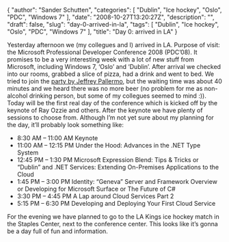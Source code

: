 {
  "author": "Sander Schutten",
  "categories": [
    "Dublin",
    "Ice hockey",
    "Oslo",
    "PDC",
    "Windows 7"
  ],
  "date": "2008-10-27T13:20:27Z",
  "description": "",
  "draft": false,
  "slug": "day-0-arrived-in-la",
  "tags": [
    "Dublin",
    "Ice hockey",
    "Oslo",
    "PDC",
    "Windows 7"
  ],
  "title": "Day 0: arrived in LA"
}


Yesterday afternoon we (my collegues and I) arrived in LA. Purpose of visit: the Microsoft Professional Developer Conference 2008 (PDC’08). It promises to be a very interesting week with a lot of new stuff from Microsoft, including Windows 7, ‘Oslo’ and ‘Dublin’. After arrival we checked into our rooms, grabbed a slice of pizza, had a drink and went to bed. We tried to join the [party by Jeffrey Pallermo](http://pdc08.partywithpalermo.com/), but the waiting time was about 40 minutes and we heard there was no more beer (no problem for me as non-alcohol drinking person, but some of my collegues seemed to mind :)). Today will be the first real day of the conference which is kicked off by the keynote of Ray Ozzie and others. After the keynote we have plenty of sessions to choose from. Although I’m not yet sure about my planning for the day, it’ll probably look something like:

- 8:30 AM – 11:00 AM Keynote
- 11:00 AM – 12:15 PM Under the Hood: Advances in the .NET Type System
- 12:45 PM – 1:30 PM Microsoft Expression Blend: Tips & Tricks or “Dublin” and .NET Services: Extending On-Premises Applications to the Cloud
- 1:45 PM – 3:00 PM Identity: “Geneva” Server and Framework Overview or Developing for Microsoft Surface or The Future of C#
- 3:30 PM – 4:45 PM A Lap around Cloud Services Part 2
- 5:15 PM – 6:30 PM Developing and Deploying Your First Cloud Service

For the evening we have planned to go to the LA Kings ice hockey match in the Staples Center, next to the conference center. This looks like it’s gonna be a day full of fun and information.

